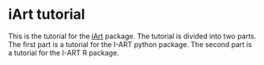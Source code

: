 iArt tutorial
=======================================

This is the tutorial for the [iArt](https://i-art.readthedocs.io/en/latest/) package. The tutorial is divided into two parts. The first part is a tutorial for the I-ART python package. The second part is a tutorial for the I-ART R package.
